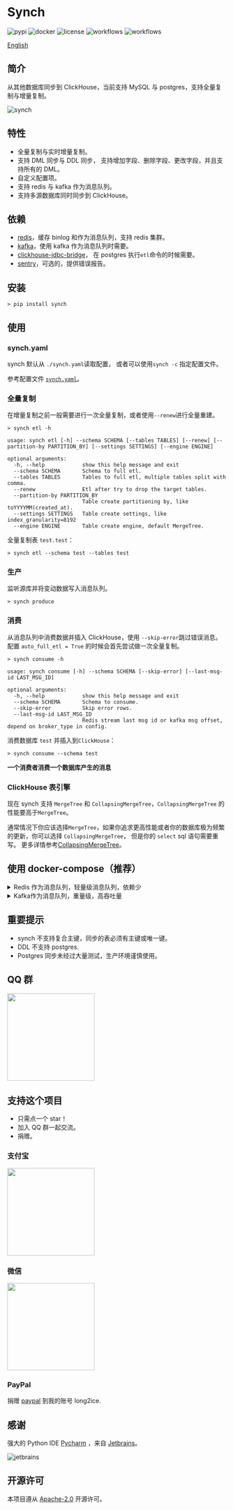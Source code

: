 # Synch

![pypi](https://img.shields.io/pypi/v/synch.svg?style=flat)
![docker](https://img.shields.io/docker/cloud/build/long2ice/synch)
![license](https://img.shields.io/github/license/long2ice/synch)
![workflows](https://github.com/long2ice/synch/workflows/pypi/badge.svg)
![workflows](https://github.com/long2ice/synch/workflows/ci/badge.svg)

[English](https://github.com/long2ice/synch/blob/dev/README.md)

## 简介

从其他数据库同步到 ClickHouse，当前支持 MySQL 与 postgres，支持全量复制与增量复制。

![synch](https://github.com/long2ice/synch/raw/dev/images/synch.png)

## 特性

- 全量复制与实时增量复制。
- 支持 DML 同步与 DDL 同步， 支持增加字段、删除字段、更改字段，并且支持所有的 DML。
- 自定义配置项。
- 支持 redis 与 kafka 作为消息队列。
- 支持多源数据库同时同步到 ClickHouse。

## 依赖

- [redis](https://redis.io)，缓存 binlog 和作为消息队列，支持 redis 集群。
- [kafka](https://kafka.apache.org)，使用 kafka 作为消息队列时需要。
- [clickhouse-jdbc-bridge](https://github.com/ClickHouse/clickhouse-jdbc-bridge)， 在 postgres 执行`etl`命令的时候需要。
- [sentry](https://github.com/getsentry/sentry)，可选的，提供错误报告。

## 安装

```shell
> pip install synch
```

## 使用

### synch.yaml

synch 默认从 `./synch.yaml`读取配置， 或者可以使用`synch -c` 指定配置文件。

参考配置文件 [`synch.yaml`](https://github.com/long2ice/synch/blob/dev/synch.yaml)。

### 全量复制

在增量复制之前一般需要进行一次全量复制，或者使用`--renew`进行全量重建。

```shell
> synch etl -h

usage: synch etl [-h] --schema SCHEMA [--tables TABLES] [--renew] [--partition-by PARTITION_BY] [--settings SETTINGS] [--engine ENGINE]

optional arguments:
  -h, --help            show this help message and exit
  --schema SCHEMA       Schema to full etl.
  --tables TABLES       Tables to full etl, multiple tables split with comma.
  --renew               Etl after try to drop the target tables.
  --partition-by PARTITION_BY
                        Table create partitioning by, like toYYYYMM(created_at).
  --settings SETTINGS   Table create settings, like index_granularity=8192
  --engine ENGINE       Table create engine, default MergeTree.

```

全量复制表 `test.test`：

```shell
> synch etl --schema test --tables test
```

### 生产

监听源库并将变动数据写入消息队列。

```shell
> synch produce
```

### 消费

从消息队列中消费数据并插入 ClickHouse，使用 `--skip-error`跳过错误消息。 配置 `auto_full_etl = True` 的时候会首先尝试做一次全量复制。

```shell
> synch consume -h

usage: synch consume [-h] --schema SCHEMA [--skip-error] [--last-msg-id LAST_MSG_ID]

optional arguments:
  -h, --help            show this help message and exit
  --schema SCHEMA       Schema to consume.
  --skip-error          Skip error rows.
  --last-msg-id LAST_MSG_ID
                        Redis stream last msg id or kafka msg offset, depend on broker_type in config.
```

消费数据库 `test` 并插入到`ClickHouse`：

```shell
> synch consume --schema test
```

**一个消费者消费一个数据库产生的消息**

### ClickHouse 表引擎

现在 synch 支持 `MergeTree` 和 `CollapsingMergeTree`，`CollapsingMergeTree` 的性能要高于`MergeTree`。

通常情况下你应该选择`MergeTree`，如果你追求更高性能或者你的数据库极为频繁的更新，你可以选择 `CollapsingMergeTree`， 但是你的 `select` sql 语句需要重写。 更多详情参考[CollapsingMergeTree](https://clickhouse.tech/docs/zh/engines/table-engines/mergetree-family/collapsingmergetree/)。

## 使用 docker-compose（推荐）

<details>
<summary>Redis 作为消息队列，轻量级消息队列，依赖少</summary>

```yaml
version: "3"
services:
  producer:
    depends_on:
      - redis
    image: long2ice/synch
    command: synch produce
    volumes:
      - ./synch.yaml:/synch/synch.yaml
  # 一个消费者消费一个数据库
  consumer.test:
    depends_on:
      - redis
    image: long2ice/synch
    command: synch consume --schema test
    volumes:
      - ./synch.yaml:/synch/synch.yaml
  redis:
    hostname: redis
    image: redis:latest
    volumes:
      - redis
volumes:
  redis:
```

</details>

<details>
<summary>Kafka作为消息队列，重量级，高吞吐量</summary>

```yaml
version: "3"
services:
  zookeeper:
    image: bitnami/zookeeper:3
    hostname: zookeeper
    environment:
      - ALLOW_ANONYMOUS_LOGIN=yes
    volumes:
      - zookeeper:/bitnami
  kafka:
    image: bitnami/kafka:2
    hostname: kafka
    environment:
      - KAFKA_CFG_ZOOKEEPER_CONNECT=zookeeper:2181
      - ALLOW_PLAINTEXT_LISTENER=yes
      - JMX_PORT=23456
      - KAFKA_CFG_AUTO_CREATE_TOPICS_ENABLE=true
      - KAFKA_ADVERTISED_LISTENERS=PLAINTEXT://kafka:9092
    depends_on:
      - zookeeper
    volumes:
      - kafka:/bitnami
  kafka-manager:
    image: hlebalbau/kafka-manager
    ports:
      - "9000:9000"
    environment:
      ZK_HOSTS: "zookeeper:2181"
      KAFKA_MANAGER_AUTH_ENABLED: "false"
    command: -Dpidfile.path=/dev/null
  producer:
    depends_on:
      - redis
      - kafka
      - zookeeper
    image: long2ice/synch
    command: synch produce
    volumes:
      - ./synch.yaml:/synch/synch.yaml
  # 一个消费者消费一个数据库
  consumer.test:
    depends_on:
      - redis
      - kafka
      - zookeeper
    image: long2ice/synch
    command: synch consume --schema test
    volumes:
      - ./synch.yaml:/synch/synch.yaml
  redis:
    hostname: redis
    image: redis:latest
    volumes:
      - redis:/data
volumes:
  redis:
  kafka:
  zookeeper:
```

</details>

## 重要提示

- synch 不支持复合主键，同步的表必须有主键或唯一键。
- DDL 不支持 postgres.
- Postgres 同步未经过大量测试，生产环境谨慎使用。

## QQ 群

<img width="200" src="https://github.com/long2ice/synch/raw/dev/images/qq_group.png"/>

## 支持这个项目

- 只需点一个 star！
- 加入 QQ 群一起交流。
- 捐赠。

### 支付宝

<img width="200" src="https://github.com/long2ice/synch/raw/dev/images/alipay.jpeg"/>

### 微信

<img width="200" src="https://github.com/long2ice/synch/raw/dev/images/wechatpay.jpeg"/>

### PayPal

捐赠 [paypal](https://www.paypal.me/long2ice) 到我的账号 long2ice.

## 感谢

强大的 Python IDE [Pycharm](https://www.jetbrains.com/pycharm/?from=synch) ，来自 [Jetbrains](https://www.jetbrains.com/?from=synch)。

![jetbrains](https://github.com/long2ice/synch/raw/dev/images/jetbrains.svg)

## 开源许可

本项目遵从 [Apache-2.0](https://github.com/long2ice/synch/blob/master/LICENSE) 开源许可。
